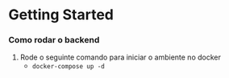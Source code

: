 # Getting Started

### Como rodar o backend
1. Rode o seguinte comando para iniciar o ambiente no docker
   * `docker-compose up -d`